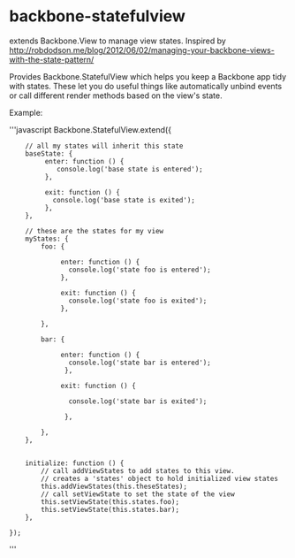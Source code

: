 backbone-statefulview
=====================

extends Backbone.View to manage view states. Inspired by http://robdodson.me/blog/2012/06/02/managing-your-backbone-views-with-the-state-pattern/

Provides Backbone.StatefulView which helps you keep a Backbone app tidy  with states. These let you do useful things like automatically unbind events or call different render methods based on the view's state.

Example:

'''javascript
Backbone.StatefulView.extend({
    
        // all my states will inherit this state
        baseState: {     
             enter: function () {
                console.log('base state is entered');   
             },   
             
             exit: function () { 
               console.log('base state is exited');   
             },   
        },

        // these are the states for my view
        myStates: {
            foo: {
                 
                 enter: function () {      
                   console.log('state foo is entered');   
                 },   
                 
                 exit: function () { 
                   console.log('state foo is exited');   
                 },   
                
            },

            bar: {
                 
                 enter: function () { 
                   console.log('state bar is entered');   
                  },   
                 
                 exit: function () {
                  
                   console.log('state bar is exited');   
                     
                  },   
                
            },
        },


        initialize: function () {
            // call addViewStates to add states to this view. 
            // creates a 'states' object to hold initialized view states
            this.addViewStates(this.theseStates);
            // call setViewState to set the state of the view
            this.setViewState(this.states.foo);
            this.setViewState(this.states.bar);
        },
         
    });
'''
